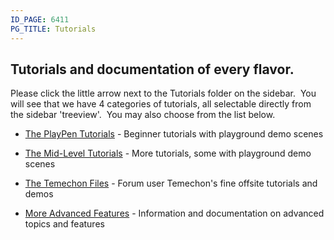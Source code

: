 ```yaml
---
ID_PAGE: 6411
PG_TITLE: Tutorials
---
```

## Tutorials and documentation of every flavor.

Please click the little arrow next to the Tutorials folder on the sidebar.&nbsp; You will see that we have 4 categories of tutorials, all selectable directly from the sidebar 'treeview'.&nbsp; You may also choose from the list below.

* [The PlayPen Tutorials](http://babylondoc.azurewebsites.net/page.php?p=21901) - Beginner tutorials with playground demo scenes

* [The Mid-Level Tutorials](http://babylondoc.azurewebsites.net/page.php?p=21921) - More tutorials, some with playground demo scenes

* [The Temechon Files](http://babylondoc.azurewebsites.net/page.php?p=21951) - Forum user Temechon's fine offsite tutorials and demos

* [More Advanced Features](http://babylondoc.azurewebsites.net/page.php?p=21941) - Information and documentation on advanced topics and features